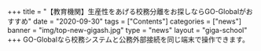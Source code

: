 +++
title = "【教育機関】生産性をあげる校務分離をお探しならGO-Globalがおすすめ"
date = "2020-09-30"
tags = ["Contents"]
categories = ["news"]
banner = "img/top-new-gigash.jpg"
type = "news"
layout = "giga-school"
+++
GO-Globalなら校務システムと公務外部接続を同じ端末で操作できます。